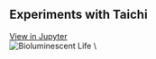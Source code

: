 ## Experiments with Taichi
[View in Jupyter](https://mybinder.org/v2/gh/aith/generative-collection-2/d03281f8a527a6435e74d383816bd379353c7c0f?filepath=001_bioluminescent_life%2Fbioluminescent.ipynb)  \
![Bioluminescent Life](001_bioluminescent_life/demo.gif)  \
